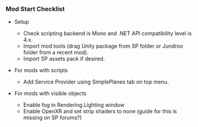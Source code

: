 ### Mod Start Checklist

- Setup
  - Check scripting backend is Mono and .NET API compatibility level is 4.x.
  - Import mod tools (drag Unity package from SP folder or Jundroo folder from a recent mod).
  - Import SP assets pack if desired.

- For mods with scripts
  - Add Service Provider using SimplePlanes tab on top menu.

- For mods with visible objects
  - Enable fog in Rendering.Lighting window
  - Enable OpenXR and set strip shaders to none (guide for this is missing on SP forums?)
